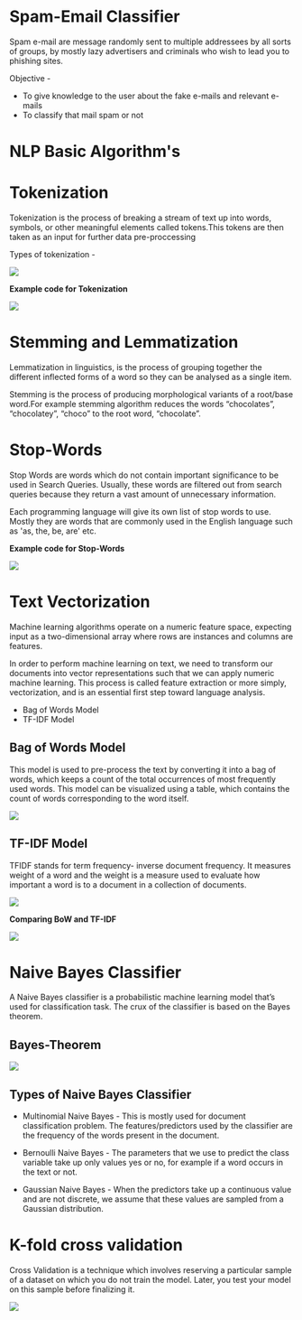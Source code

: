 # Spam-Email Classifier 

Spam e-mail are message randomly sent to multiple addressees by all sorts of groups, by mostly lazy advertisers and criminals who wish to lead you to phishing sites.

Objective -
* To give knowledge to the user about the fake e-mails and relevant e-mails
* To classify that mail spam or not

# NLP Basic Algorithm's 

# Tokenization 

Tokenization is the process of breaking a stream of text up into words, symbols, or other meaningful elements called tokens.This tokens are then taken as an input for further data pre-proccessing

Types of tokenization - 

![](Images/tokenization.PNG)

**Example code for Tokenization**

![](Images/token.PNG)

# Stemming and Lemmatization  

Lemmatization in linguistics, is the process of grouping together the different inflected forms of a word so they can be analysed as a single item.

Stemming is the process of producing morphological variants of a root/base word.For example stemming algorithm reduces the words “chocolates”, “chocolatey”, “choco” to the root word, “chocolate”.

# Stop-Words 

Stop Words are words which do not contain important significance to be used in Search Queries. Usually, these words are filtered out from search queries because they return a vast amount of unnecessary information. 

Each programming language will give its own list of stop words to use. Mostly they are words that are commonly used in the English language such as 'as, the, be, are' etc.

**Example code for Stop-Words**

![](Images/stopwords.PNG)

# Text Vectorization 

Machine learning algorithms operate on a numeric feature space, expecting input as a two-dimensional array where rows are instances and columns are features. 

In order to perform machine learning on text, we need to transform our documents into vector representations such that we can apply numeric machine learning. This process is called feature extraction or more simply, vectorization, and is an essential first step toward language analysis.

* Bag of Words Model 
* TF-IDF Model 

## Bag of Words Model

This model is used to pre-process the text by converting it into a bag of words, which keeps a count of the total occurrences of most frequently used words.
This model can be visualized using a table, which contains the count of words corresponding to the word itself.

![](Images/BOW.PNG)

## TF-IDF Model

TFIDF stands for term frequency- inverse document frequency.
It measures weight of a word and the weight is a measure used to evaluate how important a word is to a document in a collection of documents.

![](Images/tfidf.PNG)

**Comparing BoW and TF-IDF**

![](Images/bow_tfidf.PNG)

# Naive Bayes Classifier

A Naive Bayes classifier is a probabilistic machine learning model that’s used for classification task. The crux of the classifier is based on the Bayes theorem.

## Bayes-Theorem
![](Images/bayes.PNG)

## Types of Naive Bayes Classifier
* Multinomial Naive Bayes -
This is mostly used for document classification problem. The features/predictors used by the classifier are the frequency of the words present in the document. 

* Bernoulli Naive Bayes - 
The parameters that we use to predict the class variable take up only values yes or no, for example if a word occurs in the text or not.

* Gaussian Naive Bayes - When the predictors take up a continuous value and are not discrete, we assume that these values are sampled from a Gaussian distribution.

# K-fold cross validation

Cross Validation is a technique which involves reserving a particular sample of a dataset on which you do not train the model. Later, you test your model on this sample before finalizing it.

![](Images/kfold.PNG)
